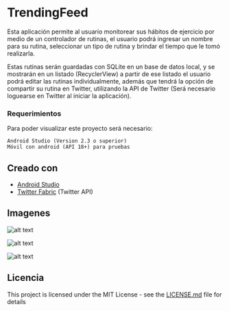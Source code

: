 # TrendingFeed
Esta aplicación permite al usuario  monitorear sus hábitos de ejercicio por medio de un controlador de rutinas, el usuario podrá ingresar un nombre para su rutina, seleccionar un tipo de rutina y brindar el tiempo que le tomó realizarla. 

Estas rutinas serán guardadas con SQLite en un base de datos local, y se mostrarán en un listado (RecyclerView) a partir de ese listado el usuario podrá editar las rutinas individualmente, además que tendrá la opción de compartir su rutina en Twitter, utilizando la API de Twitter (Será necesario loguearse en Twitter al iniciar la aplicación).

### Requerimientos
Para poder visualizar este proyecto será necesario:

```
Android Studio (Version 2.3 o superior)
Móvil con android (API 18+) para pruebas 
```

## Creado con

* [Android Studio](https://developer.android.com/studio/index.html) 
* [Twitter Fabric](https://get.fabric.io/)  (Twitter API)

## Imagenes

![alt text](http://i.imgur.com/qX13tVb.png "Logo Title Text 1")

![alt text](http://i.imgur.com/FY5MNhE.png "Logo Title Text 1")

![alt text](http://i.imgur.com/3r50qQJ.png "Logo Title Text 1")


## Licencia

This project is licensed under the MIT License - see the [LICENSE.md](LICENSE) file for details
